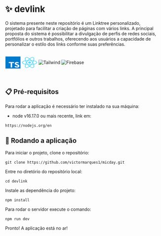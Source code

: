 # ✨ devlink

O sistema presente neste repositório é um Linktree personalizado, projetado para facilitar a criação de páginas com vários links. A principal proposta do sistema é possibilitar a divulgação de perfis de redes sociais, portfólios e outros trabalhos, oferecendo aos usuários a capacidade de personalizar o estilo dos links conforme suas preferências.

<p class="center-div">
  <div style="display: inline_block"><br>
   <img align="center" alt="Ts" height="40" width="50" src="https://raw.githubusercontent.com/devicons/devicon/master/icons/typescript/typescript-plain.svg">
   <img align="center" alt="React" height="40" width="50" src="https://raw.githubusercontent.com/devicons/devicon/master/icons/react/react-original.svg">
   <img align="center" alt="Tailwind" height="40" width="50" src="https://cdn.jsdelivr.net/gh/devicons/devicon/icons/tailwindcss/tailwindcss-plain.svg">
     <img align="center" alt="Firebase" height="40" width="50" src="https://cdn.jsdelivr.net/gh/devicons/devicon/icons/firebase/firebase-plain.svg">
</div>
</p>

<br>

## 📋 Pré-requisitos

Para rodar a aplicação é necessário ter instalado na sua máquina:

- node v16.17.0 ou mais recente, link em:
```
https://nodejs.org/en
```

## 🚀 Rodando a aplicação

Para iniciar o projeto, clone o repositório:

```
git clone https://github.com/victormarques1/micday.git
```

Entre no diretório do repositório local:

```
cd devlink
```

Instale as dependência do projeto:

```
npm install
```

Para rodar o servidor execute o comando: 

```
npm run dev
```

Pronto! A aplicação está no ar!

